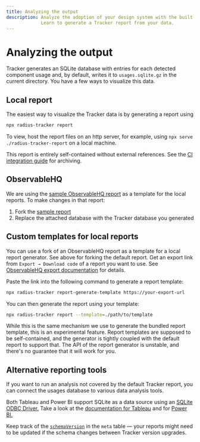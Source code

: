 ```yaml
---
title: Analyzing the output
description: Analyze the adoption of your design system with the built-in Radius Tracker report or external tools.
             Learn to generate a Tracker report from your data.
---
```


# Analyzing the output

Tracker generates an SQLite database with entries for each detected component usage and,
by default, writes it to `usages.sqlite.gz` in the current directory. You have a few ways to visualize this data.


## Local report

The easiest way to visualize the Tracker data is by generating a report using
```sh
npx radius-tracker report
```

To view, host the report files on an http server,
for example, using `npx serve ./radius-tracker-report` on a local machine.

This report is entirely self-contained without external references. 
See the [CI integration guide](./ci_integration) for archiving.


## ObservableHQ

We are using the [sample ObservableHQ report](https://observablehq.com/@smoogly/design-system-metrics)
as a template for the local reports. To make changes in that report:
1. Fork the [sample report](https://observablehq.com/@smoogly/design-system-metrics)
2. Replace the attached database with the Tracker database you generated


## Custom templates for local reports

You can use a fork of an ObservableHQ report as a template for a local report generator.
See above for forking the default report. Get an export link from `Export → Download code` of a report you want to use.
See [ObservableHQ export documentation](https://observablehq.com/@observablehq/advanced-embeds#cell-291) for details.

Paste the link into the following command to generate a report template:
```sh
npx radius-tracker report-generate-template https://your-export-url
```

You can then generate the report using your template:
```sh
npx radius-tracker report --template=./path/to/template
```

While this is the same mechanism we use to generate the bundled report template, this is an experimental feature.
Report templates are supposed to be self-contained, and the generator is tightly coupled with the default report
to support that. The API of the report generator is unstable, and there's no guarantee that it will work for you.


## Alternative reporting tools

If you want to run an analysis not covered by the default Tracker report, you can connect the usages database
to various data analysis tools.

Both Tableau and Power BI support SQLite as a data source using an [SQLite ODBC Driver.](http://www.ch-werner.de/sqliteodbc/)
Take a look at the [documentation for Tableau](https://help.tableau.com/current/pro/desktop/en-us/odbc_customize.htm)
and for [Power BI.](https://learn.microsoft.com/en-us/power-query/connect-using-generic-interfaces#data-sources-accessible-through-odbc)

Keep track of the [`schemaVersion`](https://github.com/rangle/radius-tracker/blob/17da736e27f325ec3fa7c920b85fd645a0a81a0a/src/lib/cli/processStats.ts#L25)
in the `meta` table — your reports might need to be updated if the schema changes between Tracker version upgrades.
